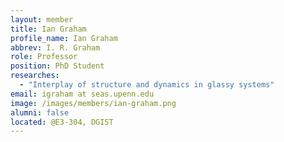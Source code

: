 ```yaml
---
layout: member
title: Ian Graham
profile_name: Ian Graham
abbrev: I. R. Graham
role: Professor
position: PhD Student
researches:
  - "Interplay of structure and dynamics in glassy systems"
email: igraham at seas.upenn.edu
image: /images/members/ian-graham.png
alumni: false
located: @E3-304, DGIST
---
```

